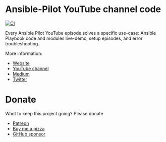 # Ansible-Pilot YouTube channel code

[![CI](https://github.com/lucab85/ansible-pilot/actions/workflows/ci.yml/badge.svg)](https://github.com/lucab85/ansible-pilot/actions/workflows/ci.yml)

Every Ansible Pilot YouTube episode solves a specific use-case: Ansible Playbook code and modules live-demo, setup episodes, and error troubleshooting.

More information:

- [Website](https://www.ansiblepilot.com/)
- [YouTube channel](https://www.youtube.com/channel/UC5MNbTYRHSCu9vAki3z9SmA)
- [Medium](https://ansiblepilot.medium.com/)
- [Twitter](https://twitter.com/ansiblepilot)

# Donate

Want to keep this project going? Please donate

- [Patreon](https://patreon.com/lucaberton)
- [Buy me a pizza](https://www.buymeacoffee.com/lucab)
- [GitHub sponsor](https://github.com/sponsors/lucab85)
